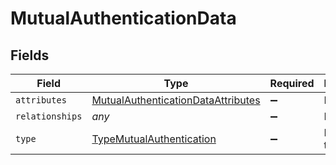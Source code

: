 # MutualAuthenticationData


## Fields

| Field                                                                                           | Type                                                                                            | Required                                                                                        | Description                                                                                     |
| ----------------------------------------------------------------------------------------------- | ----------------------------------------------------------------------------------------------- | ----------------------------------------------------------------------------------------------- | ----------------------------------------------------------------------------------------------- |
| `attributes`                                                                                    | [MutualAuthenticationDataAttributes](../../models/shared/mutualauthenticationdataattributes.md) | :heavy_minus_sign:                                                                              | N/A                                                                                             |
| `relationships`                                                                                 | *any*                                                                                           | :heavy_minus_sign:                                                                              | N/A                                                                                             |
| `type`                                                                                          | [TypeMutualAuthentication](../../models/shared/typemutualauthentication.md)                     | :heavy_minus_sign:                                                                              | Resource type                                                                                   |